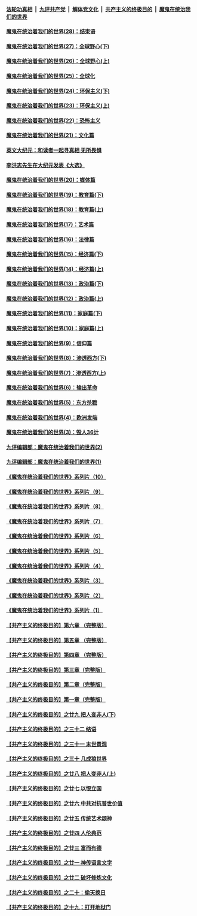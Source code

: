 ####  [法轮功真相](../../../../basic/blob/master/README.md?t=02171501) &nbsp;|&nbsp; [九评共产党](../../../../9ping.md/blob/master/README.md?t=02171501) &nbsp;|&nbsp; [解体党文化](../../../../jtdwh.md/blob/master/README.md?t=02171501)  &nbsp;|&nbsp; [共产主义的终极目的](../../../../gczydzjmd.md/blob/master/README.md?t=02171501) &nbsp;|&nbsp; [魔鬼在统治我们的世界](../../../../mgztzwmdsj.md/blob/master/README.md?t=02171501) 

#### [魔鬼在统治着我们的世界(28)：结束语](../pages/nsc422/n10936246.md?t=02171501) 

#### [魔鬼在统治着我们的世界(27)：全球野心(下)](../pages/nsc422/n10928319.md?t=02171501) 

#### [魔鬼在统治着我们的世界(26)：全球野心(上)](../pages/nsc422/n10900318.md?t=02171501) 

#### [魔鬼在统治着我们的世界(25)：全球化](../pages/nsc422/n10788205.md?t=02171501) 

#### [魔鬼在统治着我们的世界(24)：环保主义(下)](../pages/nsc422/n10695307.md?t=02171501) 

#### [魔鬼在统治着我们的世界(23)：环保主义(上)](../pages/nsc422/n10688613.md?t=02171501) 

#### [魔鬼在统治着我们的世界(22)：恐怖主义](../pages/nsc422/n10614727.md?t=02171501) 

#### [魔鬼在统治着我们的世界(21)：文化篇](../pages/nsc422/n10597706.md?t=02171501) 

#### [英文大纪元：和读者一起寻真相 无所畏惧](../pages/nsc422/n12542027.md?t=02171501) 

#### [李洪志先生在大纪元发表《大选》](../pages/nsc422/n12534746.md?t=02171501) 

#### [魔鬼在统治着我们的世界(20)：媒体篇](../pages/nsc422/n10586579.md?t=02171501) 

#### [魔鬼在统治着我们的世界(19)：教育篇(下)](../pages/nsc422/n10564808.md?t=02171501) 

#### [魔鬼在统治着我们的世界(18)：教育篇(上)](../pages/nsc422/n10526970.md?t=02171501) 

#### [魔鬼在统治着我们的世界(17)：艺术篇](../pages/nsc422/n10499093.md?t=02171501) 

#### [魔鬼在统治着我们的世界(16)：法律篇](../pages/nsc422/n10485969.md?t=02171501) 

#### [魔鬼在统治着我们的世界(15)：经济篇(下)](../pages/nsc422/n10469975.md?t=02171501) 

#### [魔鬼在统治着我们的世界(14)：经济篇(上)](../pages/nsc422/n10457370.md?t=02171501) 

#### [魔鬼在统治着我们的世界(13)：政治篇(下)](../pages/nsc422/n10448270.md?t=02171501) 

#### [魔鬼在统治着我们的世界(12)：政治篇(上)](../pages/nsc422/n10444576.md?t=02171501) 

#### [魔鬼在统治着我们的世界(11)：家庭篇(下)](../pages/nsc422/n10440961.md?t=02171501) 

#### [魔鬼在统治着我们的世界(10)：家庭篇(上)](../pages/nsc422/n10435448.md?t=02171501) 

#### [魔鬼在统治着我们的世界(9)：信仰篇](../pages/nsc422/n10432159.md?t=02171501) 

#### [魔鬼在统治着我们的世界(8)：渗透西方(下)](../pages/nsc422/n10429603.md?t=02171501) 

#### [魔鬼在统治着我们的世界(7)：渗透西方(上)](../pages/nsc422/n10426013.md?t=02171501) 

#### [魔鬼在统治着我们的世界(6)：输出革命](../pages/nsc422/n10421536.md?t=02171501) 

#### [魔鬼在统治着我们的世界(5)：东方杀戮](../pages/nsc422/n10417707.md?t=02171501) 

#### [魔鬼在统治着我们的世界(4)：欧洲发端](../pages/nsc422/n10414890.md?t=02171501) 

#### [魔鬼在统治着我们的世界(3)：毁人36计](../pages/nsc422/n10411583.md?t=02171501) 

#### [九评编辑部：魔鬼在统治着我们的世界(2)](../pages/nsc422/n10410036.md?t=02171501) 

#### [九评编辑部：魔鬼在统治着我们的世界(1)](../pages/nsc422/n10406825.md?t=02171501) 

#### [《魔鬼在统治着我们的世界》系列片（10）](../pages/nsc422/n12292670.md?t=02171501) 

#### [《魔鬼在统治着我们的世界》系列片（9）](../pages/nsc422/n12290859.md?t=02171501) 

#### [《魔鬼在统治着我们的世界》系列片（8）](../pages/nsc422/n12287445.md?t=02171501) 

#### [《魔鬼在统治着我们的世界》系列片（7）](../pages/nsc422/n12283425.md?t=02171501) 

#### [《魔鬼在统治着我们的世界》系列片（6）](../pages/nsc422/n12282314.md?t=02171501) 

#### [《魔鬼在统治着我们的世界》系列片（5）](../pages/nsc422/n12281419.md?t=02171501) 

#### [《魔鬼在统治着我们的世界》系列片（4）](../pages/nsc422/n12274024.md?t=02171501) 

#### [《魔鬼在统治着我们的世界》系列片（3）](../pages/nsc422/n12271322.md?t=02171501) 

#### [《魔鬼在统治着我们的世界》系列片（2）](../pages/nsc422/n12269049.md?t=02171501) 

#### [《魔鬼在统治着我们的世界》系列片（1）](../pages/nsc422/n12267575.md?t=02171501) 

#### [【共产主义的终极目的】第六章 （完整版）](../pages/nsc422/n11428913.md?t=02171501) 

#### [【共产主义的终极目的】第五章 （完整版）](../pages/nsc422/n11428912.md?t=02171501) 

#### [【共产主义的终极目的】第四章 （完整版）](../pages/nsc422/n11428907.md?t=02171501) 

#### [【共产主义的终极目的】第三章（完整版）](../pages/nsc422/n11428848.md?t=02171501) 

#### [【共产主义的终极目的】第二章（完整版）](../pages/nsc422/n11428831.md?t=02171501) 

#### [【共产主义的终极目的】第一章（完整版）](../pages/nsc422/n11417651.md?t=02171501) 

#### [【共产主义的终极目的】之廿九 把人变非人(下)](../pages/nsc422/n11344140.md?t=02171501) 

#### [【共产主义的终极目的】之三十二 结语](../pages/nsc422/n11360535.md?t=02171501) 

#### [【共产主义的终极目的】之三十一 末世景观](../pages/nsc422/n11351129.md?t=02171501) 

#### [【共产主义的终极目的】之三十 几成狼世界](../pages/nsc422/n11348280.md?t=02171501) 

#### [【共产主义的终极目的】之廿八 把人变非人(上)](../pages/nsc422/n11340492.md?t=02171501) 

#### [【共产主义的终极目的】之廿七 以恨立国](../pages/nsc422/n11336944.md?t=02171501) 

#### [【共产主义的终极目的】之廿六 中共对抗普世价值](../pages/nsc422/n11324785.md?t=02171501) 

#### [【共产主义的终极目的】之廿五 传统艺术颂神](../pages/nsc422/n11296396.md?t=02171501) 

#### [【共产主义的终极目的】之廿四 人伦典范](../pages/nsc422/n11296397.md?t=02171501) 

#### [【共产主义的终极目的】之廿三 富而有德](../pages/nsc422/n11283598.md?t=02171501) 

#### [【共产主义的终极目的】之廿一 神传语言文字](../pages/nsc422/n11263265.md?t=02171501) 

#### [【共产主义的终极目的】之廿二 破坏修炼文化](../pages/nsc422/n11245728.md?t=02171501) 

#### [【共产主义的终极目的】之二十：偷天换日](../pages/nsc422/n11238846.md?t=02171501) 

#### [【共产主义的终极目的】之十九：打开地狱门](../pages/nsc422/n11206376.md?t=02171501) 

